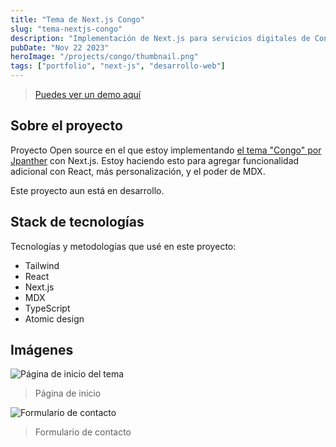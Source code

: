 ```yaml
---
title: "Tema de Next.js Congo"
slug: "tema-nextjs-congo"
description: "Implementación de Next.js para servicios digitales de Congo"
pubDate: "Nov 22 2023"
heroImage: "/projects/congo/thumbnail.png"
tags: ["portfolio", "next-js", "desarrollo-web"]
---
```


> [Puedes ver un demo aquí](https://next-theme-congo.vercel.app/)

## Sobre el proyecto

Proyecto Open source en el que estoy implementando [el tema "Congo" por Jpanther](https://github.com/jpanther/congo) con Next.js. Estoy haciendo esto para agregar funcionalidad adicional con React, más personalización, y el poder de MDX. 

Este proyecto aun está en desarrollo.

## Stack de tecnologías

Tecnologías y metodologías que usé en este proyecto:

- Tailwind
- React
- Next.js
- MDX
- TypeScript
- Atomic design

## Imágenes

![Página de inicio del tema](/projects/congo/congo-home.png)

> Página de inicio

![Formulario de contacto](/projects/congo/congo-contacto.png)

> Formulario de contacto